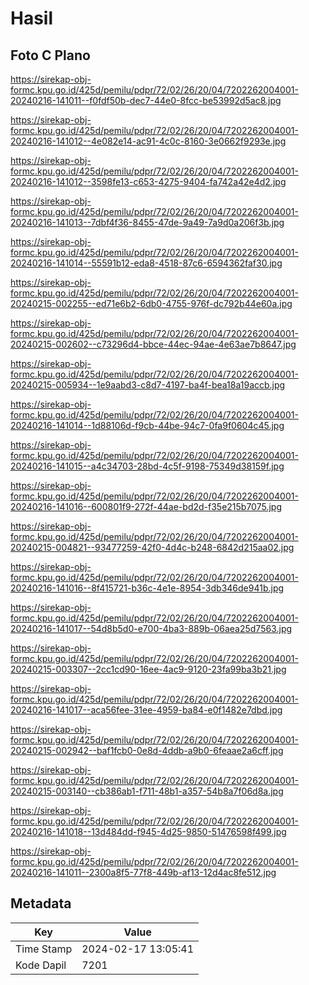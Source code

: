 # Hasil

## Foto C Plano

https://sirekap-obj-formc.kpu.go.id/425d/pemilu/pdpr/72/02/26/20/04/7202262004001-20240216-141011--f0fdf50b-dec7-44e0-8fcc-be53992d5ac8.jpg

https://sirekap-obj-formc.kpu.go.id/425d/pemilu/pdpr/72/02/26/20/04/7202262004001-20240216-141012--4e082e14-ac91-4c0c-8160-3e0662f9293e.jpg

https://sirekap-obj-formc.kpu.go.id/425d/pemilu/pdpr/72/02/26/20/04/7202262004001-20240216-141012--3598fe13-c653-4275-9404-fa742a42e4d2.jpg

https://sirekap-obj-formc.kpu.go.id/425d/pemilu/pdpr/72/02/26/20/04/7202262004001-20240216-141013--7dbf4f36-8455-47de-9a49-7a9d0a206f3b.jpg

https://sirekap-obj-formc.kpu.go.id/425d/pemilu/pdpr/72/02/26/20/04/7202262004001-20240216-141014--55591b12-eda8-4518-87c6-6594362faf30.jpg

https://sirekap-obj-formc.kpu.go.id/425d/pemilu/pdpr/72/02/26/20/04/7202262004001-20240215-002255--ed71e6b2-6db0-4755-976f-dc792b44e60a.jpg

https://sirekap-obj-formc.kpu.go.id/425d/pemilu/pdpr/72/02/26/20/04/7202262004001-20240215-002602--c73296d4-bbce-44ec-94ae-4e63ae7b8647.jpg

https://sirekap-obj-formc.kpu.go.id/425d/pemilu/pdpr/72/02/26/20/04/7202262004001-20240215-005934--1e9aabd3-c8d7-4197-ba4f-bea18a19accb.jpg

https://sirekap-obj-formc.kpu.go.id/425d/pemilu/pdpr/72/02/26/20/04/7202262004001-20240216-141014--1d88106d-f9cb-44be-94c7-0fa9f0604c45.jpg

https://sirekap-obj-formc.kpu.go.id/425d/pemilu/pdpr/72/02/26/20/04/7202262004001-20240216-141015--a4c34703-28bd-4c5f-9198-75349d38159f.jpg

https://sirekap-obj-formc.kpu.go.id/425d/pemilu/pdpr/72/02/26/20/04/7202262004001-20240216-141016--600801f9-272f-44ae-bd2d-f35e215b7075.jpg

https://sirekap-obj-formc.kpu.go.id/425d/pemilu/pdpr/72/02/26/20/04/7202262004001-20240215-004821--93477259-42f0-4d4c-b248-6842d215aa02.jpg

https://sirekap-obj-formc.kpu.go.id/425d/pemilu/pdpr/72/02/26/20/04/7202262004001-20240216-141016--8f415721-b36c-4e1e-8954-3db346de941b.jpg

https://sirekap-obj-formc.kpu.go.id/425d/pemilu/pdpr/72/02/26/20/04/7202262004001-20240216-141017--54d8b5d0-e700-4ba3-889b-06aea25d7563.jpg

https://sirekap-obj-formc.kpu.go.id/425d/pemilu/pdpr/72/02/26/20/04/7202262004001-20240215-003307--2cc1cd90-16ee-4ac9-9120-23fa99ba3b21.jpg

https://sirekap-obj-formc.kpu.go.id/425d/pemilu/pdpr/72/02/26/20/04/7202262004001-20240216-141017--aca56fee-31ee-4959-ba84-e0f1482e7dbd.jpg

https://sirekap-obj-formc.kpu.go.id/425d/pemilu/pdpr/72/02/26/20/04/7202262004001-20240215-002942--baf1fcb0-0e8d-4ddb-a9b0-6feaae2a6cff.jpg

https://sirekap-obj-formc.kpu.go.id/425d/pemilu/pdpr/72/02/26/20/04/7202262004001-20240215-003140--cb386ab1-f711-48b1-a357-54b8a7f06d8a.jpg

https://sirekap-obj-formc.kpu.go.id/425d/pemilu/pdpr/72/02/26/20/04/7202262004001-20240216-141018--13d484dd-f945-4d25-9850-51476598f499.jpg

https://sirekap-obj-formc.kpu.go.id/425d/pemilu/pdpr/72/02/26/20/04/7202262004001-20240216-141011--2300a8f5-77f8-449b-af13-12d4ac8fe512.jpg


## Metadata

| Key        | Value               |
| ---------- | ------------------- |
| Time Stamp | 2024-02-17 13:05:41 |
| Kode Dapil | 7201                |



